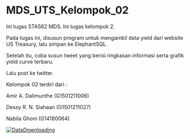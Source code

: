 # MDS_UTS_Kelompok_02
Ini tugas STA562 MDS. Ini tugas kelompok 2. 

Pada tugas ini, disusun program untuk mengambil data yield dari website US Treasury, lalu simpan ke ElephantSQL. 

Setelah itu, coba susun tweet yang berisi ringkasan informasi serta grafik yield curve terbaru.

Lalu post ke twitter. 

Kelompok 02 terdiri dari : 

Amir A. Dalimunthe (G1501211006)

Dessy R. N. Siahaan (G1501211027)

Nabila Ghoni (G14180064)


[![DataDownloading](https://github.com/WillOf-D/MDS_UTS_Kelompok_02/actions/workflows/DataDownloader.yml/badge.svg)](https://github.com/WillOf-D/MDS_UTS_Kelompok_02/actions/workflows/DataDownloader.yml)

